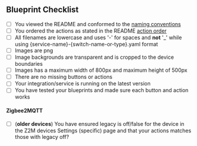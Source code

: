 ## Blueprint Checklist

<!--
  Put an `x` in the boxes that apply. Checkboxes should be marked without spaces eg. [x] and not [ x] or [x ] as the markdown won't render the checkboxes correctly if there are space within the brackets. Alternatively you can check the boxes through the UI after submitting the PR. If you're unsure about any of them, don't hesitate to ask.
-->

- [ ] You viewed the README and conformed to the [naming conventions](https://github.com/Sian-Lee-SA/Home-Assistant-Switch-Manager#title-naming-convention)
- [ ] You ordered the actions as stated in the README [action order](https://github.com/Sian-Lee-SA/Home-Assistant-Switch-Manager#order-convention)
- [ ] All filenames are lowercase and uses '-' for spaces and **not** '_' while using {service-name}-{switch-name-or-type}.yaml format
- [ ] Images are png
- [ ] Image backgrounds are transparent and is cropped to the device boundaries
- [ ] Images has a maximum width of 800px and maximum height of 500px
- [ ] There are no missing buttons or actions
- [ ] Your integration/service is running on the latest version
- [ ] You have tested your blueprints and made sure each button and action works

#### Zigbee2MQTT

- [ ] (**older devices**) You have ensured legacy is off/false for the device in the Z2M devices Settings (specific) page and that your actions matches those with legacy off?

<!--
  It is important to have the naming conventions and action ordering conformed while also ensuring all buttons and actions are supplied because any future changes will invalidate any blueprint for a user who uses your blueprint

  Thank you for contributing

-->

